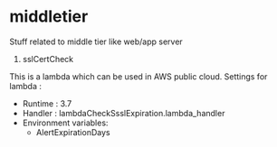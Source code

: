 # middletier
Stuff related to middle tier like web/app server

1. sslCertCheck

This is a lambda which can be used in AWS public cloud. 
Settings for lambda :
- Runtime : 3.7
- Handler : lambdaCheckSsslExpiration.lambda_handler
- Environment variables:
    - AlertExpirationDays
